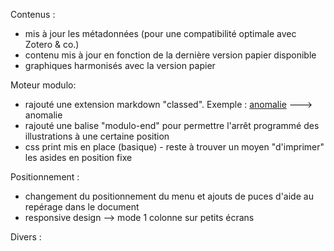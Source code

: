 Contenus :
* mis à jour les métadonnées (pour une compatibilité optimale avec Zotero & co.)
* contenu mis à jour en fonction de la dernière version papier disponible
* graphiques harmonisés avec la version papier

Moteur modulo:
* rajouté une extension markdown "classed". Exemple : [anomalie](^^classed:anomaly) ---> <span class="anomaly">anomalie</span>
* rajouté une balise "modulo-end" pour permettre l'arrêt programmé des illustrations à une certaine position
* css print mis en place (basique) - reste à trouver un moyen "d'imprimer" les asides en position fixe

Positionnement :
* changement du positionnement du menu et ajouts de puces d'aide au repérage dans le document
* responsive design --> mode 1 colonne sur petits écrans

Divers :
